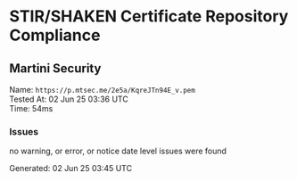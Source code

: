 # STIR/SHAKEN Certificate Repository Compliance

## Martini Security

Name: `https://p.mtsec.me/2e5a/KqreJTn94E_v.pem`\
Tested At: 02 Jun 25 03:36 UTC\
Time: 54ms

### Issues

no warning, or error, or notice date level issues were found

Generated: 02 Jun 25 03:45 UTC